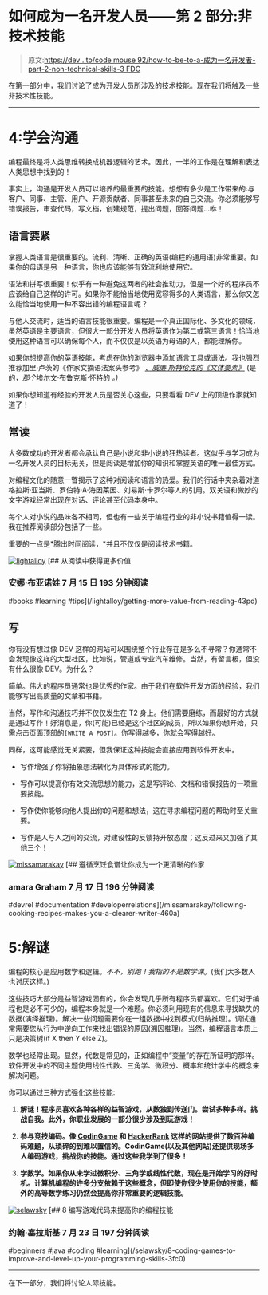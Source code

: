 # 如何成为一名开发人员——第 2 部分:非技术技能

> 原文:[https://dev . to/code mouse 92/how-to-be-to-a-成为一名开发者-part-2-non-technical-skills-3 FDC](https://dev.to/codemouse92/how-to-become-a-developer-part-2-non-technical-skills-3fdc)

在第一部分中，我们讨论了成为开发人员所涉及的技术技能。现在我们将触及一些非技术性技能。

* * *

# [](#4-learn-to-communicate)4:学会沟通

编程最终是将人类思维转换成机器逻辑的艺术。因此，一半的工作是在理解和表达人类思想中找到的！

事实上，沟通是开发人员可以培养的最重要的技能。想想有多少是工作带来的:与客户、同事、主管、用户、开源贡献者、同事甚至未来的自己交流。你必须能够写错误报告，审查代码，写文档，创建规范，提出问题，回答问题...咻！

## [](#language-matters)语言要紧

掌握人类语言是很重要的。流利、清晰、正确的英语(编程的通用语)非常重要。如果你的母语是另一种语言，你也应该能够有效流利地使用它。

语法和拼写很重要！似乎有一种避免这两者的社会推动力，但是一个好的程序员不应该给自己这样的许可。如果你不能恰当地使用宽容得多的人类语言，那么你又怎么能恰当地使用一种不容出错的编程语言呢？

与他人交流时，适当的语言技能很重要。编程是一个真正国际化、多文化的领域，虽然英语是主要语言，但很大一部分开发人员将英语作为第二或第三语言！恰当地使用这种语言可以确保每个人，而不仅仅是以英语为母语的人，都能理解你。

如果你想提高你的英语技能，考虑在你的浏览器中添加[语言工具](https://languagetool.org)或[语法](https://www.grammarly.com/)。我也强烈推荐加里·卢茨的《作家文摘语法案头参考》 *[、威廉·斯特伦克的《文体要素》](https://www.amazon.com/Writers-Digest-Grammar-Desk-Reference/dp/1582973350/)* (是的，*那个*埃尔文·布鲁克斯·怀特的 *[。)](https://www.amazon.com/Elements-Style-Fourth-William-Strunk/dp/020530902X/)*

如果你想知道有经验的开发人员是否关心这些，只要看看 DEV 上的顶级作家就知道了！

## [](#read-often)常读

大多数成功的开发者都会承认自己是小说和非小说的狂热读者。这似乎与学习成为一名开发人员的目标无关，但是阅读是增加你的知识和掌握英语的唯一最佳方式。

对编程文化的随意一瞥揭示了这种对阅读和语言的热爱。我们的行话中夹杂着对道格拉斯·亚当斯、罗伯特·A·海因莱因、刘易斯·卡罗尔等人的引用。双关语和微妙的文字游戏经常出现在对话、评论甚至代码本身中。

每个人对小说的品味各不相同，但也有一些关于编程行业的非小说书籍值得一读。我在推荐阅读部分包括了一些。

重要的一点是*腾出时间阅读，*并且不仅仅是阅读技术书籍。

[![lightalloy](../Images/0e5874b450a32bcffc99a903a6293e3d.png)](/lightalloy) [## 从阅读中获得更多价值

### 安娜·布亚诺娃 7 月 15 日 193 分钟阅读

#books #learning #tips](/lightalloy/getting-more-value-from-reading-43pd)

## [](#write)写

你有没有想过像 DEV 这样的网站可以围绕整个行业存在是多么不寻常？你通常不会发现像这样的大型社区，比如说，管道或专业汽车维修。当然，有留言板，但没有什么很像 DEV。为什么？

简单。伟大的程序员通常也是优秀的作家。由于我们在软件开发方面的经验，我们能够写出高质量的文章和书籍。

当然，写作和沟通技巧并不仅仅发生在 T2 身上。他们需要磨练，而最好的方式就是通过写作！好消息是，你(可能)已经是这个社区的成员，所以如果你想开始，只需点击页面顶部的`[WRITE A POST]`。你写得越多，你就会写得越好。

同样，这可能感觉无关紧要，但我保证这种技能会直接应用到软件开发中。

*   写作增强了你将抽象想法转化为具体形式的能力。

*   写作可以提高你有效交流思想的能力，这是写评论、文档和错误报告的一项重要技能。

*   写作使你能够向他人提出你的问题和想法，这在寻求编程问题的帮助时至关重要。

*   写作是人与人之间的交流，对建设性的反馈持开放态度；这反过来又加强了其他三个！

[![missamarakay](../Images/2bdb88d17a5c7ff4613bed97b6386127.png)](/missamarakay) [## 遵循烹饪食谱让你成为一个更清晰的作家

### amara Graham 7 月 17 日 196 分钟阅读

#devrel #documentation #developerrelations](/missamarakay/following-cooking-recipes-makes-you-a-clearer-writer-460a)

# [](#5-solve-puzzles)5:解谜

编程的核心是应用数学和逻辑。*不不，*别跑！我指的不是数学*课*。(我们大多数人也讨厌这样。)

这些技巧大部分是益智游戏固有的，你会发现几乎所有程序员都喜欢。它们对于编程也是必不可少的，编程本身就是一个难题。你必须利用现有的信息来寻找缺失的数据(演绎推理)。解决一些问题需要你在一组数据中找到模式(归纳推理)。调试通常需要您从行为中逆向工作来找出错误的原因(溯因推理)。当然，编程语言本质上只是决策树(if X then Y else Z)。

数学也经常出现。显然，代数是常见的，正如编程中“变量”的存在所证明的那样。软件开发中的不同主题使用线性代数、三角学、微积分、概率和统计学中的概念来解决问题。

你可以通过三种方式强化这些技能:

1.  **解谜！程序员喜欢各种各样的益智游戏，从数独到传送门。尝试多种多样。挑战自我。此外，你职业发展的一部分很少涉及到玩游戏！**

2.  **参与竞技编码。像 [CodinGame](https://www.codingame.com) 和 [HackerRank](https://www.hackerrank.com/) 这样的网站提供了数百种编码难题，从琐碎的到难以置信的。CodinGame(以及其他网站)还提供现场多人编码游戏，挑战你的技能。通过这些我学到了很多！**

3.  **学数学。如果你从未学过微积分、三角学或线性代数，现在是开始学习的好时机。计算机编程的许多分支依赖于这些概念，但即使你很少使用你的技能，额外的高等数学练习仍然会提高你非常重要的逻辑技能。**

[![selawsky](../Images/c2d5dc0921fa1dfc96489d1d48d0a673.png)](/selawsky) [## 8 编写游戏代码来提高你的编程技能

### 约翰·塞拉斯基 7 月 23 日 197 分钟阅读

#beginners #java #coding #learning](/selawsky/8-coding-games-to-improve-and-level-up-your-programming-skills-3fc0)

* * *

在下一部分，我们将讨论人际技能。